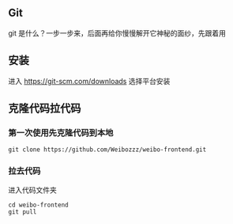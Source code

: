 ## Git

git 是什么？一步一步来，后面再给你慢慢解开它神秘的面纱，先跟着用

## 安装

进入 <https://git-scm.com/downloads> 选择平台安装

## 克隆代码拉代码
### 第一次使用先克隆代码到本地

```shell
git clone https://github.com/Weibozzz/weibo-frontend.git
```
### 拉去代码
进入代码文件夹

```shell
cd weibo-frontend
git pull
```

